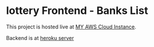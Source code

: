 # lottery Frontend - Banks List

This project is hosted live at [MY AWS Cloud Instance](http://nekvinder.com/lotteryFrontend).

Backend is at [heroku server](https://radiant-oasis-80551.herokuapp.com/)
